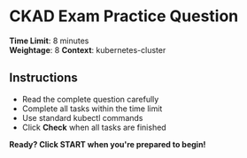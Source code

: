 # CKAD Exam Practice Question

**Time Limit**: 8 minutes  
**Weightage**: 8
**Context**: kubernetes-cluster

## Instructions
- Read the complete question carefully
- Complete all tasks within the time limit
- Use standard kubectl commands
- Click **Check** when all tasks are finished

**Ready? Click START when you're prepared to begin!**
